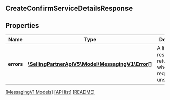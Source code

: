 ## CreateConfirmServiceDetailsResponse

## Properties

Name | Type | Description | Notes
------------ | ------------- | ------------- | -------------
**errors** | [**\SellingPartnerApiV5\Model\MessagingV1\Error[]**](Error.md) | A list of error responses returned when a request is unsuccessful. | [optional]

[[MessagingV1 Models]](../) [[API list]](../../Api) [[README]](../../../README.md)
